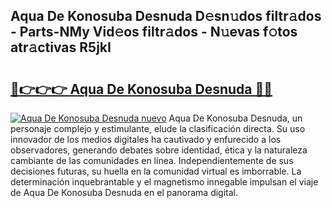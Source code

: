 ## Aqua De Konosuba Desnuda D𝚎sn𝚞dos filtr𝚊dos - Parts-NMy Vid𝚎os filtr𝚊dos - N𝚞evas f𝚘tos atr𝚊ctivas R5jkI

# <h2><a href="http://mbblkz4.tromn.icu/?c=Aqua+De+Konosuba+Desnuda">🔗👉👉👉 Aqua De Konosuba Desnuda 🔗🔗</a></h2>

[![Aqua De Konosuba Desnuda nuevo](https://i.imgur.com/pEAQMta.gif)](http://mbblkz4.tromn.icu/?c=Aqua+De+Konosuba+Desnuda)
Aqua De Konosuba Desnuda, un personaje complejo y estimulante, elude la clasificación directa. Su uso innovador de los medios digitales ha cautivado y enfurecido a los observadores, generando debates sobre identidad, ética y la naturaleza cambiante de las comunidades en línea. Independientemente de sus decisiones futuras, su huella en la comunidad virtual es imborrable. La determinación inquebrantable y el magnetismo innegable impulsan el viaje de Aqua De Konosuba Desnuda en el panorama digital.
